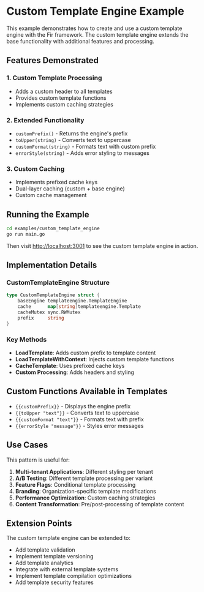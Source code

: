 # Custom Template Engine Example

This example demonstrates how to create and use a custom template engine with the Fir framework. The custom template engine extends the base functionality with additional features and processing.

## Features Demonstrated

### 1. **Custom Template Processing**
- Adds a custom header to all templates
- Provides custom template functions
- Implements custom caching strategies

### 2. **Extended Functionality**
- `customPrefix()` - Returns the engine's prefix
- `toUpper(string)` - Converts text to uppercase  
- `customFormat(string)` - Formats text with custom prefix
- `errorStyle(string)` - Adds error styling to messages

### 3. **Custom Caching**
- Implements prefixed cache keys
- Dual-layer caching (custom + base engine)
- Custom cache management

## Running the Example

```bash
cd examples/custom_template_engine
go run main.go
```

Then visit [http://localhost:3001](http://localhost:3001) to see the custom template engine in action.

## Implementation Details

### CustomTemplateEngine Structure

```go
type CustomTemplateEngine struct {
    baseEngine templateengine.TemplateEngine
    cache      map[string]templateengine.Template
    cacheMutex sync.RWMutex
    prefix     string
}
```

### Key Methods

- **LoadTemplate**: Adds custom prefix to template content
- **LoadTemplateWithContext**: Injects custom template functions
- **CacheTemplate**: Uses prefixed cache keys
- **Custom Processing**: Adds headers and styling

## Custom Functions Available in Templates

- `{{customPrefix}}` - Displays the engine prefix
- `{{toUpper "text"}}` - Converts text to uppercase
- `{{customFormat "text"}}` - Formats text with prefix
- `{{errorStyle "message"}}` - Styles error messages

## Use Cases

This pattern is useful for:

1. **Multi-tenant Applications**: Different styling per tenant
2. **A/B Testing**: Different template processing per variant
3. **Feature Flags**: Conditional template processing
4. **Branding**: Organization-specific template modifications
5. **Performance Optimization**: Custom caching strategies
6. **Content Transformation**: Pre/post-processing of template content

## Extension Points

The custom template engine can be extended to:

- Add template validation
- Implement template versioning
- Add template analytics
- Integrate with external template systems
- Implement template compilation optimizations
- Add template security features
